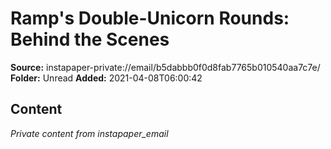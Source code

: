 # Ramp's Double-Unicorn Rounds: Behind the Scenes

**Source:** instapaper-private://email/b5dabbb0f0d8fab7765b010540aa7c7e/
**Folder:** Unread
**Added:** 2021-04-08T06:00:42




## Content
*Private content from instapaper_email*
